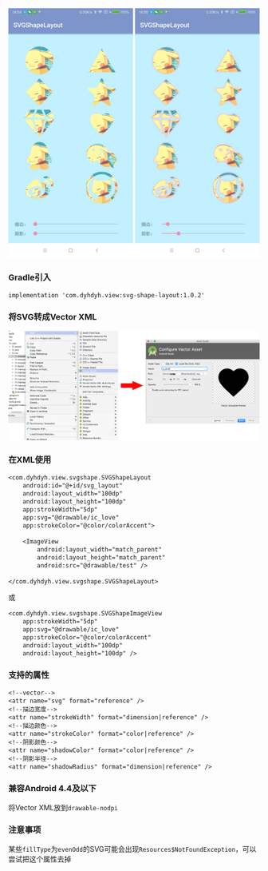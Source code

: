 <img src="screenshot/1.jpg"  width="250"/>
<img src="screenshot/2.jpg"  width="250"/>


### Gradle引入
```
implementation 'com.dyhdyh.view:svg-shape-layout:1.0.2'
```

### 将SVG转成Vector XML
<img src="screenshot/3.jpg"  width="600"/>

### 在XML使用
```
<com.dyhdyh.view.svgshape.SVGShapeLayout
    android:id="@+id/svg_layout"
    android:layout_width="100dp"
    android:layout_height="100dp"
    app:strokeWidth="5dp"
    app:svg="@drawable/ic_love"
    app:strokeColor="@color/colorAccent">

    <ImageView
        android:layout_width="match_parent"
        android:layout_height="match_parent"
        android:src="@drawable/test" />
        
</com.dyhdyh.view.svgshape.SVGShapeLayout>
```

或

```
<com.dyhdyh.view.svgshape.SVGShapeImageView
    app:strokeWidth="5dp"
    app:svg="@drawable/ic_love"
    app:strokeColor="@color/colorAccent"
    android:layout_width="100dp"
    android:layout_height="100dp" />
```

### 支持的属性
```
<!--vector-->
<attr name="svg" format="reference" />
<!--描边宽度-->
<attr name="strokeWidth" format="dimension|reference" />
<!--描边颜色-->
<attr name="strokeColor" format="color|reference" />
<!--阴影颜色-->
<attr name="shadowColor" format="color|reference" />
<!--阴影半径-->
<attr name="shadowRadius" format="dimension|reference" />
```

### 兼容Android 4.4及以下
将Vector XML放到`drawable-nodpi`

### 注意事项
某些`fillType`为`evenOdd`的SVG可能会出现`Resources$NotFoundException`，可以尝试把这个属性去掉